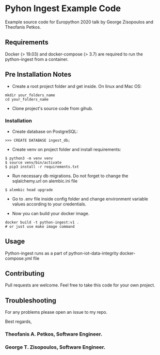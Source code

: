 # Pyhon Ingest Example Code
Example source code for Europython 2020 talk by George Zisopoulos and Theofanis Petkos.

## Requirements
Docker (> 19.03) and docker-compose (> 3.7) are required to run the python-ingest from a container.

## Pre Installation Notes

* Create a root project folder and get inside. On linux and Mac OS:
```
mkdir your_folders_name
cd your_folders_name
```
* Clone project's source code from gihub.

### Installation

* Create database on PostgreSQL:
```
>>> CREATE DATABASE ingest_db;
```
* Create venv on project folder and install requirements:
```
$ python3 -m venv venv
$ source venv/bin/activate
$ pip3 install -r requirements.txt
```
* Run necessary db migrations. Do not forget to change the sqlalchemy.url on alembic.ini file
```
$ alembic head upgrade
```
* Go to .env file inside config folder and change environment variable values according to your credentials.

* Now you can build your docker image.
```
docker build -t python-ingest:v1 .
# or just use make image command
```

## Usage

Python-ingest runs as a part of python-iot-data-integrity docker-compose.yml file

## Contributing

Pull requests are welcome. Feel free to take this code for your own project.

## Troubleshooting

For any problems please open an issue to my repo.

Best regards,
### Theofanis A. Petkos, Software Engineer.
### George T. Zisopoulos, Software Engineer.

